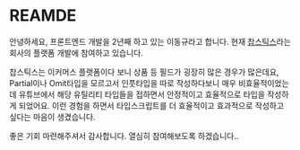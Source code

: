 # REAMDE

안녕하세요, 프론트엔드 개발을 2년째 하고 있는 이동규라고 합니다.
현재 [찹스틱스](https://chopsticks.market)라는 회사의 플랫폼 개발에 참여하고 있습니다.

찹스틱스는 이커머스 플랫폼이다 보니 상품 등 필드가 굉장히 많은 경우가 많은데요, Partial이나 Omit타입을 모르고서 인풋타입을 따로 작성하다보니 매우 비효율적이었는데 유튜브에서 해당 유틸리티 타입들을 접하면서 안정적이고 효율적으로 타입을 작성하게 되었어요. 이런 경험을 하면서 타입스크립트를 더 효율적이고 효과적으로 작성하고 싶다는 마음이 생겼습니다.

좋은 기회 마련해주셔서 감사합니다. 열심히 참여해보도록 하겠습니다..
